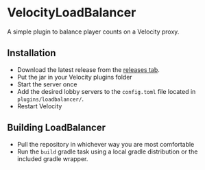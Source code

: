 # VelocityLoadBalancer
A simple plugin to balance player counts on a Velocity proxy.

## Installation
  * Download the latest release from the [releases tab](https://github.com/bhopahk/VelocityLoadBalancer/releases).
  * Put the jar in your Velocity plugins folder
  * Start the server once
  * Add the desired lobby servers to the `config.toml` file located in `plugins/loadbalancer/`.
  * Restart Velocity

## Building LoadBalancer
  * Pull the repository in whichever way you are most comfortable
  * Run the `build` gradle task using a local gradle distribution or the included gradle wrapper.
